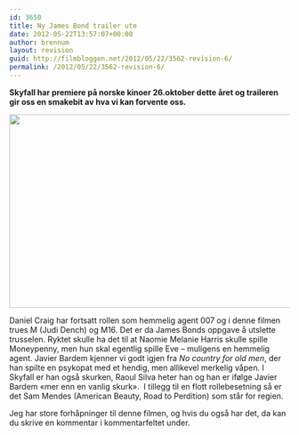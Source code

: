 ```yaml
---
id: 3650
title: Ny James Bond trailer ute
date: 2012-05-22T13:57:07+00:00
author: brennum
layout: revision
guid: http://filmbloggen.net/2012/05/22/3562-revision-6/
permalink: /2012/05/22/3562-revision-6/
---
```

**Skyfall har premiere på norske kinoer 26.oktober dette året og traileren gir oss en smakebit av hva vi kan forvente oss.**

<a href="http://filmbloggen.net/?attachment_id=3646" rel="attachment wp-att-3646"><img class="alignnone size-large wp-image-3646" src="http://filmbloggen.net/wp-content/uploads//2012/05/skyfall_2012_banner-e1337593787840-620x348.jpg" alt="" width="620" height="348" /></a>

Daniel Craig har fortsatt rollen som hemmelig agent 007 og i denne filmen trues M (Judi Dench) og M16. Det er da James Bonds oppgave å utslette trusselen. Ryktet skulle ha det til at Naomie Melanie Harris skulle spille Moneypenny, men hun skal egentlig spille Eve &#8211; muligens en hemmelig agent. Javier Bardem kjenner vi godt igjen fra _No country for old men_, der han spilte en psykopat med et hendig, men allikevel merkelig våpen. I Skyfall er han også skurken, Raoul Silva heter han og han er ifølge Javier Bardem &laquo;mer enn en vanlig skurk&raquo;.  I tillegg til en flott rollebesetning så er det Sam Mendes (American Beauty, Road to Perdition) som står for regien.

Jeg har store forhåpninger til denne filmen, og hvis du også har det, da kan du skrive en kommentar i kommentarfeltet under.

<div class="video-shortcode">
</div>